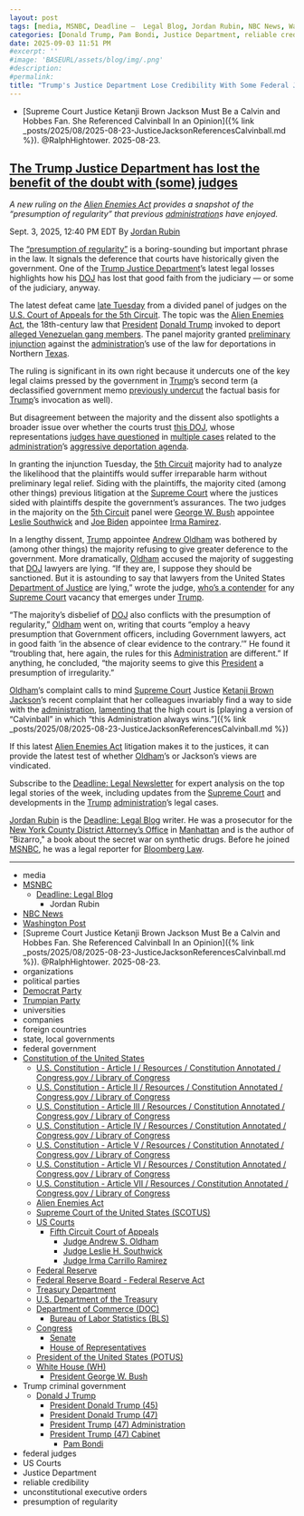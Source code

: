 ```yaml
---
layout: post
tags: [media, MSNBC, Deadline –  Legal Blog, Jordan Rubin, NBC News, Washington Post, Supreme Court Justice Ketanji Brown Jackson Must Be a Calvin and Hobbes Fan. She Referenced Calvinball In an Opinion. @RalphHightower. 2025-08-23., organizations, political parties, Democrat Party, Trumpian Party, universities, companies, foreign countries, state local governments, federal government, Constitution of the United States, U.S. Constitution - Article I / Resources / Constitution Annotated / Congress.gov / Library of Congress, U.S. Constitution - Article II / Resources / Constitution Annotated / Congress.gov / Library of Congress, U.S. Constitution - Article III / Resources / Constitution Annotated / Congress.gov / Library of Congress, U.S. Constitution - Article IV / Resources / Constitution Annotated / Congress.gov / Library of Congress, U.S. Constitution - Article V / Resources / Constitution Annotated / Congress.gov / Library of Congress, U.S. Constitution - Article VI / Resources / Constitution Annotated / Congress.gov / Library of Congress, U.S. Constitution - Article VII / Resources / Constitution Annotated / Congress.gov / Library of Congress, Alien Enemies Act, Supreme Court of the United States (SCOTUS), US Courts, Fifth Circuit Court of Appeals, Judge Andrew S. Oldham, Judge Leslie H. Southwick, Judge Irma Carrillo Ramirez, Federal Reserve, Federal Reserve Board - Federal Reserve Act, Treasury Department, U.S. Department of the Treasury, Department of Commerce (DOC), Bureau of Labor Statistics (BLS), Congress, Senate, House of Representatives, President of the United States (POTUS), White House (WH), President George W. Bush, Trump criminal government, Donald J Trump, President Donald Trump (45), President Donald Trump (47), President Trump (47) Administration, President Trump (47) Cabinet, Pam Bondi, federal judges, US Courts, Justice Department, reliable credibility, unconstitutional executive orders, presumption of regularity]
categories: [Donald Trump, Pam Bondi, Justice Department, reliable credibility, unconstitutional executive orders, presumption of regularity]
date: 2025-09-03 11:51 PM
#excerpt: ''
#image: 'BASEURL/assets/blog/img/.png'
#description:
#permalink:
title: "Trump's Justice Department Lose Credibility With Some Federal Judges"
---
```


- [Supreme Court Justice Ketanji Brown Jackson Must Be a Calvin and Hobbes Fan. She Referenced Calvinball In an Opinion]({% link _posts/2025/08/2025-08-23-JusticeJacksonReferencesCalvinball.md %}). @RalphHightower. 2025-08-23.

## [The Trump Justice Department has lost the benefit of the doubt with (some) judges](https://www.msnbc.com/deadline-white-house/deadline-legal-blog/trump-justice-department-lost-benefit-doubt-judges-rcna228763)

*A new ruling on the [Alien Enemies Act](https://www.archives.gov/milestone-documents/alien-and-sedition-acts) provides a snapshot of the “presumption of regularity” that previous [administration](https://www.whitehouse.gov/administration/)s have enjoyed.*

Sept. 3, 2025, 12:40 PM EDT
By [Jordan Rubin](https://www.msnbc.com/author/jordan-rubin-ncpn1301611)

The [“presumption of regularity”](https://harvardlawreview.org/print/vol-131/the-presumption-of-regularity-in-judicial-review-of-the-executive-branch/) is a boring-sounding but important phrase in the law. It signals the deference that courts have historically given the government. One of the [Trump Justice Department](https://www.msnbc.com/deadline-white-house/deadline-legal-blog/abrego-garcia-returned-contempt-sanctions-trump-admin-still-table-rcna211782)’s latest legal losses highlights how his [DOJ](https://www.justice.gov/) has lost that good faith from the judiciary — or some of the judiciary, anyway.

The latest defeat came [late Tuesday](https://storage.courtlistener.com/recap/gov.uscourts.ca5.224134/gov.uscourts.ca5.224134.507678079.1.pdf) from a divided panel of judges on the [U.S. Court of Appeals for the 5th Circuit](https://www.ca5.uscourts.gov/). The topic was the [Alien Enemies Act](https://www.msnbc.com/deadline-white-house/deadline-legal-blog/trump-alien-enemies-act-memo-deportations-rcna205112), the 18th-century law that [President](https://www.whitehouse.gov/) [Donald Trump](https://www.donaldjtrump.com/) invoked to deport [alleged Venezuelan gang members](https://www.newyorker.com/news/annals-of-immigration/the-makeup-artist-donald-trump-deported-under-the-alien-enemies-act). The panel majority granted [preliminary injunction](https://storage.courtlistener.com/recap/gov.uscourts.ca5.224134/gov.uscourts.ca5.224134.196.0.pdf) against the [administration](https://www.whitehouse.gov/administration/)’s use of the law for deportations in Northern [Texas](https://www.texas.gov/).

The ruling is significant in its own right because it undercuts one of the key legal claims pressed by the government in [Trump](https://www.donaldjtrump.com/)’s second term (a declassified government memo [previously undercut](https://www.nytimes.com/2025/05/05/us/trump-venezuela-gang-ties-spy-memo.html) the factual basis for [Trump](https://www.donaldjtrump.com/)’s invocation as well).

But disagreement between the majority and the dissent also spotlights a broader issue over whether the courts trust [this DOJ](https://www.nytimes.com/2025/08/04/us/politics/trump-justice-department-judges-courts.html), whose representations [judges have questioned](https://www.nytimes.com/2025/08/04/us/politics/trump-justice-department-judges-courts.html) in [multiple cases](https://www.msnbc.com/deadline-white-house/deadline-legal-blog/judge-abrego-garcia-discovery-doj-trump-rcna202351) related to the [administration](https://www.whitehouse.gov/administration/)’s [aggressive deportation agenda](https://www.msnbc.com/deadline-white-house/deadline-legal-blog/judge-boasberg-trump-criminal-contempt-deportation-rcna200064).

In granting the injunction Tuesday, the [5th Circuit](https://www.ca5.uscourts.gov/) majority had to analyze the likelihood that the plaintiffs would suffer irreparable harm without preliminary legal relief. Siding with the plaintiffs, the majority cited (among other things) previous litigation at the [Supreme Court](https://www.supremecourt.gov/) where the justices sided with plaintiffs despite the government’s assurances. The two judges in the majority on the [5th Circuit](https://www.ca5.uscourts.gov/) panel were [George W. Bush](https://georgewbush-whitehouse.archives.gov/) appointee [Leslie Southwick](https://www.fjc.gov/history/judges/southwick-leslie) and [Joe Biden](https://bidenwhitehouse.archives.gov/) appointee [Irma Ramirez](https://www.fjc.gov/history/judges/ramirez-irma-carrillo).

In a lengthy dissent, [Trump](https://www.donaldjtrump.com/) appointee [Andrew Oldham](https://www.fjc.gov/history/judges/oldham-andrew-stephen) was bothered by (among other things) the majority refusing to give greater deference to the government. More dramatically, [Oldham](https://www.fjc.gov/history/judges/oldham-andrew-stephen) accused the majority of suggesting that [DOJ](https://www.justice.gov/) lawyers are lying. “If they are, I suppose they should be sanctioned. But it is astounding to say that lawyers from the United States [Department of Justice](https://www.justice.gov/) are lying,” wrote the judge, [who’s a contender](https://www.abajournal.com/news/article/three-potential-scotus-picks-top-the-ranks-in-a-trump-alignment-index) for any [Supreme Court](https://www.supremecourt.gov/) vacancy that emerges under [Trump](https://www.donaldjtrump.com/).

“The majority’s disbelief of [DOJ](https://www.justice.gov/) also conflicts with the presumption of regularity,” [Oldham](https://www.fjc.gov/history/judges/oldham-andrew-stephen) went on, writing that courts “employ a heavy presumption that Government officers, including Government lawyers, act in good faith ‘in the absence of clear evidence to the contrary.’” He found it “troubling that, here again, the rules for this [Administration](https://www.whitehouse.gov/administration/) are different.” If anything, he concluded, “the majority seems to give this [President](https://www.whitehouse.gov/) a presumption of irregularity.”

[Oldham](https://www.fjc.gov/history/judges/oldham-andrew-stephen)’s complaint calls to mind [Supreme Court](https://www.supremecourt.gov/) Justice [Ketanji Brown Jackson](https://www.msnbc.com/deadline-white-house/deadline-legal-blog/supreme-court-ketanji-brown-jackson-dissent-deadline-newsletter-rcna214180)’s recent complaint that her colleagues invariably find a way to side with the [administration](https://www.whitehouse.gov/administration/), [lamenting that](https://www.msnbc.com/deadline-white-house/deadline-legal-blog/ketanji-brown-jackson-supreme-court-trump-calvinball-rcna226523) the high court is [playing a version of “Calvinball” in which “this Administration always wins.”]({% link _posts/2025/08/2025-08-23-JusticeJacksonReferencesCalvinball.md %})

If this latest [Alien Enemies Act](https://www.archives.gov/milestone-documents/alien-and-sedition-acts) litigation makes it to the justices, it can provide the latest test of whether [Oldham](https://www.fjc.gov/history/judges/oldham-andrew-stephen)’s or Jackson’s views are vindicated.

Subscribe to the [Deadline: Legal Newsletter](https://link.msnbc.com/join/5ck/msnbc-deadlinelegal-signup-inline) for expert analysis on the top legal stories of the week, including updates from the [Supreme Court](https://www.supremecourt.gov/) and developments in the [Trump](https://www.donaldjtrump.com/) [administration](https://www.whitehouse.gov/administration/)’s legal cases.

[Jordan Rubin](https://www.msnbc.com/author/jordan-rubin-ncpn1301611) is the [Deadline: Legal Blog](https://www.msnbc.com/deadline-white-house) writer. He was a prosecutor for the [New York County District Attorney’s Office](https://manhattanda.org/) in [Manhattan](https://manhattanda.org/) and is the author of “Bizarro," a book about the secret war on synthetic drugs. Before he joined [MSNBC](https://www.msnbc.com/), he was a legal reporter for [Bloomberg Law](https://pro.bloomberglaw.com/).

----
- media
- [MSNBC](https://www.msnbc.com/)
    - [Deadline: Legal Blog](https://www.msnbc.com/deadline-white-house)
        - Jordan Rubin
- [NBC News](https://www.nbcnews.com/)
- [Washington Post](https://www.washingtonpost.com/)
- [Supreme Court Justice Ketanji Brown Jackson Must Be a Calvin and Hobbes Fan. She Referenced Calvinball In an Opinion]({% link _posts/2025/08/2025-08-23-JusticeJacksonReferencesCalvinball.md %}). @RalphHightower. 2025-08-23.
- organizations
- political parties
- [Democrat Party](https://www.democrats.org/)
- [Trumpian Party](https://www.gop.com/)
- universities
- companies
- foreign countries
- state, local governments
- federal government
- [Constitution of the United States](https://constitution.congress.gov/)
    - [U.S. Constitution - Article I / Resources / Constitution Annotated / Congress.gov / Library of Congress](https://constitution.congress.gov/constitution/article-1/)
    - [U.S. Constitution - Article II / Resources / Constitution Annotated / Congress.gov / Library of Congress](https://constitution.congress.gov/constitution/article-2/)
    - [U.S. Constitution - Article III / Resources / Constitution Annotated / Congress.gov / Library of Congress](https://constitution.congress.gov/constitution/article-3/)
    - [U.S. Constitution - Article IV / Resources / Constitution Annotated / Congress.gov / Library of Congress](https://constitution.congress.gov/constitution/article-4/)
    - [U.S. Constitution - Article V / Resources / Constitution Annotated / Congress.gov / Library of Congress](https://constitution.congress.gov/constitution/article-5/)
    - [U.S. Constitution - Article VI / Resources / Constitution Annotated / Congress.gov / Library of Congress](https://constitution.congress.gov/constitution/article-6/)
    - [U.S. Constitution - Article VII / Resources / Constitution Annotated / Congress.gov / Library of Congress](https://constitution.congress.gov/constitution/article-7/)
    - [Alien Enemies Act](https://www.archives.gov/milestone-documents/alien-and-sedition-acts)
    - [Supreme Court of the United States (SCOTUS)](https://www.supremecourt.gov/)
    - [US Courts](https://www.uscourts.gov/)
        - [Fifth Circuit Court of Appeals](https://www.ca5.uscourts.gov/)
            - [Judge Andrew S. Oldham](https://www.fjc.gov/history/judges/oldham-andrew-stephen)
            - [Judge Leslie H. Southwick](https://www.fjc.gov/history/judges/southwick-leslie)
            - [Judge Irma Carrillo Ramirez](https://www.fjc.gov/history/judges/ramirez-irma-carrillo)
    - [Federal Reserve](https;//www.federalreserve.gov/)
    - [Federal Reserve Board - Federal Reserve Act](https://www.federalreserve.gov/aboutthefed/fract.htm)
    - [Treasury Department](https://home.treasury.gov/)
    - [U.S. Department of the Treasury](https://home.treasury.gov/)
    - [Department of Commerce (DOC)](https://www.commerce.gov/)
        - [Bureau of Labor Statistics (BLS)](https://www.bls.gov/)
    - [Congress](https://www.congress.gov/)
        - [Senate](https://www.senate.gov/)
        - [House of Representatives](https://www.house.gov/)
    - [President of the United States (POTUS)](https://www.whitehouse.gov/)
    - [White House (WH)](https://www.whitehouse.gov/)
        - [President George W. Bush](https://georgewbush-whitehouse.archives.gov/)
- Trump criminal government
    - [Donald J Trump](https://www.donaldjtrump.com/)
         - [President Donald Trump (45)](https://trumpwhitehouse.archives.gov/)
        - [President Donald Trump (47)](https://www.whitehouse.gov/administration/donald-j-trump/)
        - [President Trump (47) Administration](https://www.whitehouse.gov/administration/)
        - [President Trump (47) Cabinet](https://www.whitehouse.gov/administration/the-cabinet/)
            - [Pam Bondi](https://www.justice.gov/ag/staff-profile/meet-us-attorney/)
- federal judges
- US Courts
- Justice Department
- reliable credibility
- unconstitutional executive orders
- presumption of regularity
